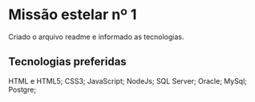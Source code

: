 # Missão estelar nº 1

Criado o arquivo readme e informado as tecnologias.

## Tecnologias preferidas

HTML e HTML5;
CSS3;
JavaScript;
NodeJs;
SQL Server;
Oracle;
MySql;
Postgre;